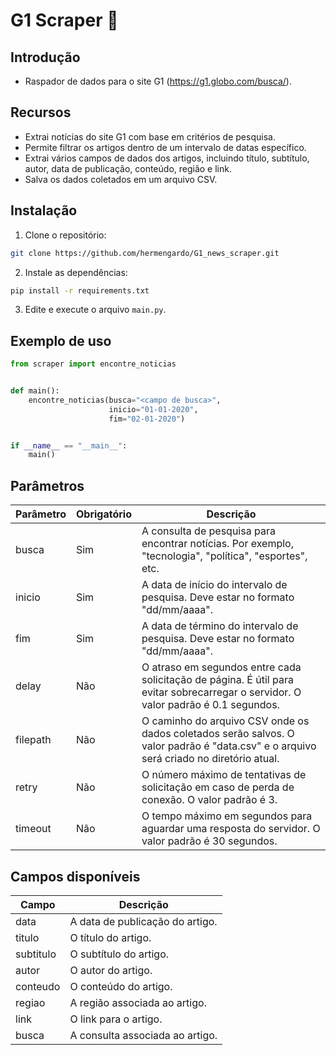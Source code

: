 # **G1 Scraper** 📰

## **Introdução**
- Raspador de dados para o site G1 (https://g1.globo.com/busca/).

## **Recursos**
- Extrai notícias do site G1 com base em critérios de pesquisa.
- Permite filtrar os artigos dentro de um intervalo de datas específico.
- Extrai vários campos de dados dos artigos, incluindo título, subtítulo, autor, data de publicação, conteúdo, região e link.
- Salva os dados coletados em um arquivo CSV.

## **Instalação**
1. Clone o repositório:
```sh
git clone https://github.com/hermengardo/G1_news_scraper.git
```

2. Instale as dependências:
```sh
pip install -r requirements.txt
```

3. Edite e execute o arquivo `main.py`.

## Exemplo de uso
```python
from scraper import encontre_noticias


def main():
    encontre_noticias(busca="<campo de busca>",
                      inicio="01-01-2020",
                      fim="02-01-2020")


if __name__ == "__main__":
    main()
```

## **Parâmetros**
| Parâmetro | Obrigatório | Descrição |
|-----------|-------------|-----------|
| busca | Sim | A consulta de pesquisa para encontrar notícias. Por exemplo, "tecnologia", "política", "esportes", etc. |
| inicio | Sim | A data de início do intervalo de pesquisa. Deve estar no formato "dd/mm/aaaa". |
| fim | Sim | A data de término do intervalo de pesquisa. Deve estar no formato "dd/mm/aaaa". |
| delay | Não | O atraso em segundos entre cada solicitação de página. É útil para evitar sobrecarregar o servidor. O valor padrão é 0.1 segundos. |
| filepath | Não | O caminho do arquivo CSV onde os dados coletados serão salvos. O valor padrão é "data.csv" e o arquivo será criado no diretório atual. |
| retry | Não | O número máximo de tentativas de solicitação em caso de perda de conexão. O valor padrão é 3. |
| timeout | Não | O tempo máximo em segundos para aguardar uma resposta do servidor. O valor padrão é 30 segundos. |

## **Campos disponíveis**
| Campo | Descrição |
|-------|-----------|
| data | A data de publicação do artigo. |
| titulo | O título do artigo. |
| subtitulo | O subtítulo do artigo. |
| autor | O autor do artigo. |
| conteudo | O conteúdo do artigo. |
| regiao | A região associada ao artigo. |
| link | O link para o artigo. |
| busca | A consulta associada ao artigo. |
